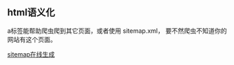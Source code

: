 ## html语义化

a标签能帮助爬虫爬到其它页面，或者使用 sitemap.xml， 要不然爬虫不知道你的网站有这个页面。

[sitemap在线生成](http://tools.bugscaner.com/sitemapspider)